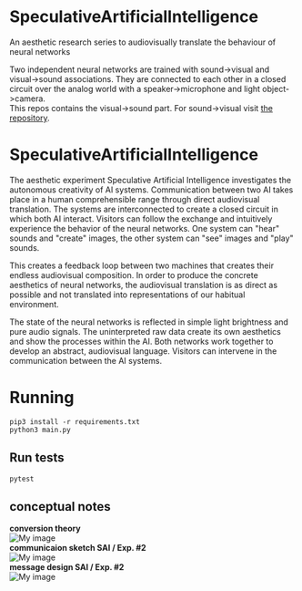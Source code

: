 # SpeculativeArtificialIntelligence

An aesthetic research series to audiovisually translate the behaviour of neural networks

Two independent neural networks are trained with sound->visual and visual->sound associations. They are connected to each other in a closed circuit over the analog world with a speaker->microphone and light object->camera. <br> This repos contains the visual->sound part. For sound->visual visit [the repository](https://github.com/birkschmithuesen/SpeculativeAI_Interspace).

# SpeculativeArtificialIntelligence

The aesthetic experiment Speculative Artificial Intelligence investigates the autonomous creativity of AI systems. Communication between two AI takes place in a human comprehensible range through direct audiovisual translation. The systems are interconnected to create a closed circuit in which both AI interact. Visitors can follow the exchange and intuitively experience the behavior of the neural networks. One system can "hear" sounds and "create" images, the other system can "see" images and "play" sounds.

This creates a feedback loop between two machines that creates their endless audiovisual composition. In order to produce the concrete aesthetics of neural networks, the audiovisual translation is as direct as possible and not translated into representations of our habitual environment.

The state of the neural networks is reflected in simple light brightness and pure audio signals. The uninterpreted raw data create its own aesthetics and show the processes within the AI. Both networks work together to develop an abstract, audiovisual language. Visitors can intervene in the communication between the AI systems.

# Running
    pip3 install -r requirements.txt
    python3 main.py

## Run tests
    pytest

## conceptual notes
<b>conversion theory</b><br>
![My image](https://github.com/birkschmithuesen/SpeculativeArtificialIntelligence/blob/master/data/concept_notes/00_conversation_theory.png)<br>
<b>communicaion sketch SAI / Exp. #2</b><br>
![My image](https://github.com/birkschmithuesen/SpeculativeArtificialIntelligence/blob/master/data/concept_notes/01_schematics_communication.png)<br>
<b>message design SAI / Exp. #2</b><br>
![My image](https://github.com/birkschmithuesen/SpeculativeArtificialIntelligence/blob/master/data/concept_notes/02_message_design.png)
